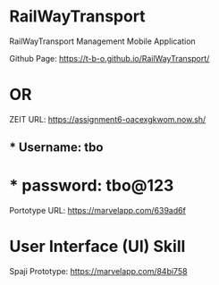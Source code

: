 # RailWayTransport
RailWayTransport Management Mobile Application

Github Page: https://t-b-o.github.io/RailWayTransport/      

#                        OR

ZEIT URL: https://assignment6-oacexgkwom.now.sh/


## * Username: tbo

# * password: tbo@123


Portotype URL: https://marvelapp.com/639ad6f



# User Interface (UI) Skill

Spaji Prototype: https://marvelapp.com/84bi758


